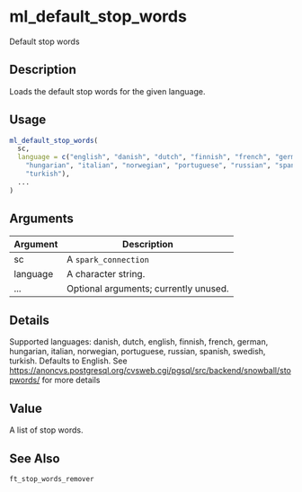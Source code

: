 # ml_default_stop_words


Default stop words




## Description

Loads the default stop words for the given language.





## Usage
```r
ml_default_stop_words(
  sc,
  language = c("english", "danish", "dutch", "finnish", "french", "german",
    "hungarian", "italian", "norwegian", "portuguese", "russian", "spanish", "swedish",
    "turkish"),
  ...
)
```




## Arguments


Argument      |Description
------------- |----------------
sc | A ``spark_connection``
language | A character string.
... | Optional arguments; currently unused.




## Details

Supported languages: danish, dutch, english, finnish, french,
  german, hungarian, italian, norwegian, portuguese, russian, spanish,
  swedish, turkish. Defaults to English. See https://anoncvs.postgresql.org/cvsweb.cgi/pgsql/src/backend/snowball/stopwords/
  for more details





## Value

A list of stop words.






## See Also

`ft_stop_words_remover`



